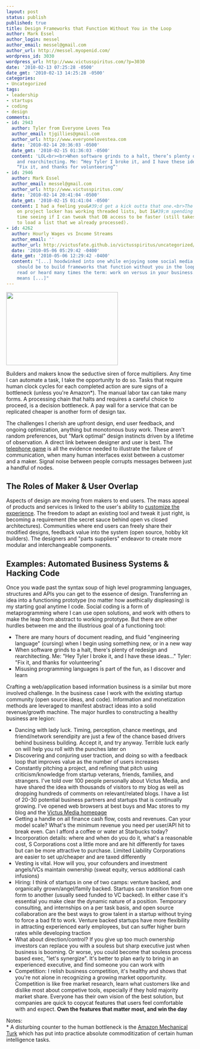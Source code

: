 ```yaml
---
layout: post
status: publish
published: true
title: Design Frameworks that Function Without You in the Loop
author: Mark Essel
author_login: messel
author_email: messel@gmail.com
author_url: http://messel.myopenid.com/
wordpress_id: 3030
wordpress_url: http://www.victusspiritus.com/?p=3030
date: '2010-02-13 07:25:28 -0500'
date_gmt: '2010-02-13 14:25:28 -0500'
categories:
- Uncategorized
tags:
- leadership
- startups
- coding
- design
comments:
- id: 2943
  author: Tyler from Everyone Loves Tea
  author_email: tjgillies@gmail.com
  author_url: http://www.everyonelovestea.com
  date: '2010-02-14 20:36:03 -0500'
  date_gmt: '2010-02-15 01:36:03 -0500'
  content: 'LOL<br><br>When software grinds to a halt, there’s plenty of redesign
    and rearchitecting. Me: “Hey Tyler I broke it, and I have these ideas…” Tyler:
    “Fix it, and thanks for volunteering”'
- id: 2946
  author: Mark Essel
  author_email: messel@gmail.com
  author_url: http://www.victusspiritus.com/
  date: '2010-02-14 20:41:04 -0500'
  date_gmt: '2010-02-15 01:41:04 -0500'
  content: I had a feeling you&#39;d get a kick outta that one.<br>The mark branch
    on project locker has working threaded lists, but I&#39;m spending a little more
    time seeing if I can tweak that DB access to be faster (still takes a few seconds
    to load a list that we already processed).
- id: 4262
  author: Hourly Wages vs Income Streams
  author_email: ''
  author_url: http://victusfate.github.io/victusspiritus/uncategorized/2010/05/06/hourly-wages-vs-income-streams/
  date: '2010-05-06 05:29:42 -0400'
  date_gmt: '2010-05-06 12:29:42 -0400'
  content: "[...] hoodwinked into one while enjoying some social media, your goal
    should be to build frameworks that function without you in the loop. I&#8217;ve
    read or heard many times the term: work on versus in your business. That just
    means [...]"
---
```

<p><a href="http://funandfacts-captanil.blogspot.com/"><img src="{{ site.url }}/assets/2010/02/l_600_393_A85C2CED-8AD1-4DF1-9451-5CC9484BDC12.jpeg" alt="" width="300" height="196" class="alignnone size-full wp-image-364" /></a></p>
<p>Builders and makers know the seductive siren of force multipliers. Any time I can automate a task, I take the opportunity to do so. Tasks that require human clock cycles for each completed action are sure signs of a bottleneck (unless you're Amazon*). The manual labor tax can take many forms. A processing chain that halts and requires a careful choice to proceed, is a decision bottleneck. A pay wall for a service that can be replicated cheaper is another form of design tax.  </p>
<p>The challenges I cherish are upfront design, end user feedback, and ongoing optimization, anything but monotonous busy work. These aren't random preferences, but "Mark optimal" design instincts driven by a lifetime of observation. A direct link between designer and user is best. The <a HREF="http://www.thadguy.com/comic/the-telephone-game-20-beta/205/">telephone game</a> is all the evidence needed to illustrate the failure of communication, when many human interfaces exist between a customer and a maker. Signal noise between people corrupts messages between just a handful of nodes.</p>
<h2>The Roles of Maker & User Overlap</h2>
<p>Aspects of design are moving from makers to end users. The mass appeal of products and services is linked to the user's ability to <a href="{{ site.url }}/?s=Personalization&submit=Search">customize the experience</a>. The freedom to adapt an existing tool and tweak it just right, is becoming a requirement (the secret sauce behind open vs closed architectures). Communities where end users can freely share their modified designs, feedback value into the system  (open source, hobby kit builders). The designers and "parts suppliers" endeavor to create more modular and interchangeable components.</p>
<h2>Examples: Automated Business Systems & Hacking Code</h2>
<p>Once you wade past the syntax soup of high level programming languages, structures and APIs you can get to the essence of design. Transferring an idea into a functioning prototype (no matter how asethically displeasing) is my starting goal anytime I code. Social coding is a form of metaprogramming where I can use open solutions, and work with others to make the leap from abstract to working prototype. But there are other hurdles between me and the illustrious goal of a functioning tool: </p>
<ul>
<li>There are many hours of document reading, and fluid "engineering language" (cursing) when I begin using something new, or in a new way</li>
<li>When software grinds to a halt, there's plenty of redesign and rearchitecting. Me: "Hey Tyler I broke it, and I have these ideas..." Tyler: "Fix it, and thanks for volunteering"</li>
<li>Misusing programming languages is part of the fun, as I discover and learn</li>
</ul>
<p>Crafting a web/application based information business is a similar but more involved challenge. In the business case I work with the existing startup community (open source ideas, and code). Information and monetization methods are leveraged to manifest abstract ideas into a solid revenue/growth machine. The major hurdles to constructing a healthy business are legion: </p>
<ul>
<li>Dancing with lady luck. Timing, perception, chance meetings, and friend/network serendipity are just a few of the chance based drivers behind business building. Accept it, and try anyway. Terrible luck early on will help you roll with the punches later on</li>
<li>Discovering and conjuring user traction, and doing so with a feedback loop that improves value as the number of users increases</li>
<li>Constantly pitching a project, and refining that pitch using criticism/knowledge from startup veterans, friends, families, and strangers. I've told over 100 people personally about Victus Media, and have shared the idea with thousands of visitors to my blog as well as dropping hundreds of comments on relevant/related blogs. I have a list of 20-30 potential business partners and startups that is continually growing. I've opened web browsers at best buys and Mac stores to my blog and the <a href="http://victusmedia.com">Victus Media homepage</a></li>
<li>Getting a handle on all finance cash flow, costs and revenues. Can your model scale? What's the minimum revenue you need per user/API hit to break even. Can I afford a coffee or water at Starbucks today?</li>
<li>Incorporation details: where and when do you do it, what's a reasonable cost, S Corporations cost a little more and are hit differently for taxes but can be more attractive to purchase. Limited Liability Corporations are easier to set up/cheaper and are taxed differently</li>
<li>Vesting is vital. How will you, your cofounders and investment angels/VCs maintain ownership (sweat equity, versus additional cash infusions)</li>
<li>Hiring: I think of startups in one of two camps: venture backed, and organically grown/angel/family backed. Startups can transition from one form to another (usually seed funded to VC backed). In either case it's essential you make clear the dynamic nature of a position. Temporary consulting, and internships on a per task basis, and open source collaboration are the best ways to grow talent in a startup without trying to force a bad fit to work. Venture backed startups have more flexibility in attracting experienced early employees, but can suffer higher burn rates while developing traction</li>
<li>What about direction/control? If you give up too much ownership investors can replace you with a souless but sharp executive just when business is booming. Or worse, you could become that souless process based exec, "let's synergize". It's better to plan early to bring in an experienced executive, and find someone you can work with</li>
<li>Competition: I relish business competition, it's healthy and shows that you're not alone in recognizing a growing market opportunity. Competition is like free market research, learn what customers like and dislike most about competive tools, especially if they hold majority market share. Everyone has their own vision of the best solution, but companies are quick to copycat features that users feel comfortable with and expect. <strong>Own the features that matter most, and win the day</strong></li>
</ul>
<p>Notes:<br />
*  A disturbing counter to the human bottleneck is the <a HREF="http://aws.amazon.com/mturk/">Amazon Mechanical Turk</a> which has put into practice absolute commoditization of certain human intelligence tasks.</p>
